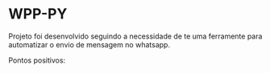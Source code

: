 # WPP-PY


Projeto foi desenvolvido seguindo a necessidade de te uma ferramente para automatizar o envio de mensagem no whatsapp.


Pontos positivos:
